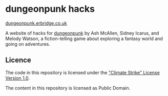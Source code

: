 # dungeonpunk hacks

[dungeonpunk.erbridge.co.uk](https://dungeonpunk.erbridge.co.uk/)

A website of hacks for [dungeonpunk](https://acegiak.itch.io/dungeonpunk) by Ash McAllen, Sidney
Icarus, and Melody Watson, a fiction-telling game about exploring a fantasy world and going on
adventures.

## Licence

The code in this repository is licensed under the ["Climate Strike" License Version 1.0](./LICENCE).

The content in this repository is licensed as Public Domain.
